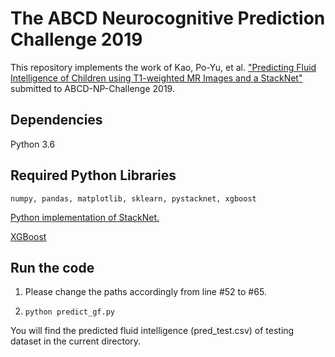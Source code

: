 # The ABCD Neurocognitive Prediction Challenge 2019

This repository implements the work of Kao, Po-Yu, et al. ["Predicting Fluid Intelligence of Children using T1-weighted MR Images and a StackNet"](https://arxiv.org/abs/1904.07387) submitted to ABCD-NP-Challenge 2019. 

## Dependencies

Python 3.6

## Required Python Libraries

```numpy, pandas, matplotlib, sklearn, pystacknet, xgboost```

[Python implementation of StackNet.](https://github.com/h2oai/pystacknet])

[XGBoost](https://github.com/dmlc/xgboost)

## Run the code

1. Please change the paths accordingly from line #52 to #65.

2. ```python predict_gf.py```

You will find the predicted fluid intelligence (pred_test.csv) of testing dataset in the current directory. 